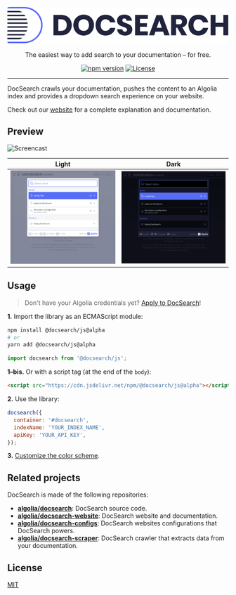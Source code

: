 <div align="center">

[![DocSearch](.github/logo.svg)](https://docsearch.algolia.com)

The easiest way to add search to your documentation – for free.

[![npm version](https://img.shields.io/npm/v/@docsearch/js/alpha.svg?style=flat-square)](https://www.npmjs.com/package/@docsearch/js/v/alpha) [![License](https://img.shields.io/badge/license-MIT-green.svg?style=flat-square)](./LICENSE)

</div>

---

DocSearch crawls your documentation, pushes the content to an Algolia index and provides a dropdown search experience on your website.

Check out our [website](https://docsearch.algolia.com) for a complete explanation and documentation.

## Preview

![Screencast](.github/screencast.gif)

| Light | Dark |
| --- | --- |
| ![Light preview](.github/preview-light.png) | ![Dark preview](.github/preview-dark.png) |

## Usage

> Don't have your Algolia credentials yet? [Apply to DocSearch](https://docsearch.algolia.com/apply)!

**1.** Import the library as an ECMAScript module:

```sh
npm install @docsearch/js@alpha
# or
yarn add @docsearch/js@alpha
```

```js
import docsearch from '@docsearch/js';
```

**1–bis.** Or with a script tag (at the end of the `body`):

```html
<script src="https://cdn.jsdelivr.net/npm/@docsearch/js@alpha"></script>
```

**2.** Use the library:

```js
docsearch({
  container: '#docsearch',
  indexName: 'YOUR_INDEX_NAME',
  apiKey: 'YOUR_API_KEY',
});
```

**3.** [Customize the color scheme](https://docsearch.algolia.com/docs/styling/).

## Related projects

DocSearch is made of the following repositories:

- **[algolia/docsearch](https://github.com/algolia/docsearch)**: DocSearch source code.
- **[algolia/docsearch-website](https://github.com/algolia/docsearch-website)**: DocSearch website and documentation.
- **[algolia/docsearch-configs](https://github.com/algolia/docsearch-configs)**: DocSearch websites configurations that DocSearch powers.
- **[algolia/docsearch-scraper](https://github.com/algolia/docsearch-scraper)**: DocSearch crawler that extracts data from your documentation.

## License

[MIT](LICENSE)
